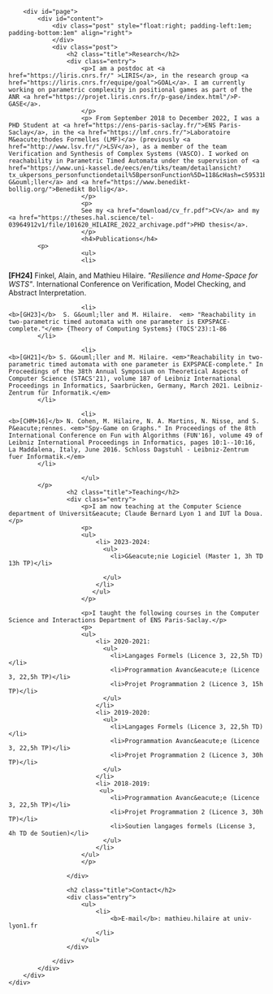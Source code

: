 
        <div id="page">
            <div id="content">
                <div class="post" style="float:right; padding-left:1em; padding-bottom:1em" align="right">
                </div>
                <div class="post">
                    <h2 class="title">Research</h2>
                    <div class="entry">
                        <p>I am a postdoc at <a href="https://liris.cnrs.fr/" >LIRIS</a>, in the research group <a href="https://liris.cnrs.fr/equipe/goal">GOAL</a>. I am currently working on parametric complexity in positional games as part of the ANR <a href="https://projet.liris.cnrs.fr/p-gase/index.html"/>P-GASE</a>.
                        </p>
                        <p> From September 2018 to December 2022, I was a PHD Student at <a href="https://ens-paris-saclay.fr/">ENS Paris-Saclay</a>, in the <a href="https://lmf.cnrs.fr/">Laboratoire M&eacute;thodes Formelles (LMF)</a> (previously <a href="http://www.lsv.fr/"/>LSV</a>), as a member of the team Verification and Synthesis of Complex Systems (VASCO). I worked on reachability in Parametric Timed Automata under the supervision of <a href="https://www.uni-kassel.de/eecs/en/tiks/team/detailansicht?tx_ukpersons_personfunctiondetail%5BpersonFunction%5D=118&cHash=c59531be23b79bac603f6f96eda29c74">Stefan G&ouml;ller</a> and <a href="https://www.benedikt-bollig.org/">Benedikt Bollig</a>.
                        </p>
                        <p>
                        See my <a href="download/cv_fr.pdf">CV</a> and my <a href="https://theses.hal.science/tel-03964912v1/file/101620_HILAIRE_2022_archivage.pdf">PHD thesis</a>.
                        </p>
                        <h4>Publications</h4>
			<p>
                        <ul>
                        <li>
   <b>[FH24]</b>  Finkel, Alain, and Mathieu Hilaire. <em>"Resilience and Home-Space for WSTS"</em>. International Conference on Verification, Model Checking, and Abstract Interpretation.
			</li>

                        <li>
    <b>[GH23]</b>  S. G&ouml;ller and M. Hilaire.  <em> "Reachability in two-parametric timed automata with one parameter is EXPSPACE-complete."</em> {Theory of Computing Systems} (TOCS'23):1-86
			</li>

                        <li>
    <b>[GH21]</b> S. G&ouml;ller and M. Hilaire. <em>"Reachability in two-parametric timed automata with one parameter is EXPSPACE-complete." In Proceedings of the 38th Annual Symposium on Theoretical Aspects of Computer Science (STACS'21), volume 187 of Leibniz International Proceedings in Informatics, Saarbrücken, Germany, March 2021. Leibniz-Zentrum für Informatik.</em>
			</li>

                        <li>    
    <b>[CHM+16]</b> N. Cohen, M. Hilaire, N. A. Martins, N. Nisse, and S. P&eacute;rennes. <em>"Spy-Game on Graphs." In Proceedings of the 8th International Conference on Fun with Algorithms (FUN'16), volume 49 of Leibniz International Proceedings in Informatics, pages 10:1--10:16, La Maddalena, Italy, June 2016. Schloss Dagstuhl - Leibniz-Zentrum fuer Informatik.</em>
			</li>

                        </ul>
			</p>
                    <h2 class="title">Teaching</h2>
                    <div class="entry">
                        <p>I am now teaching at the Computer Science department of Universit&eacute; Claude Bernard Lyon 1 and IUT la Doua.</p>
                        <p>
                        <ul>
                            <li> 2023-2024:
                              <ul>
                                <li>G&eacute;nie Logiciel (Master 1, 3h TD 13h TP)</li>
                                
                              </ul>
                            </li>
                           </ul>
                        </p>

                        <p>I taught the following courses in the Computer Science and Interactions Department of ENS Paris-Saclay.</p>
                        <p>
                        <ul>
                            <li> 2020-2021:
                              <ul>
                                <li>Langages Formels (Licence 3, 22,5h TD)</li>
                                <li>Programmation Avanc&eacute;e (Licence 3, 22,5h TP)</li>
                                <li>Projet Programmation 2 (Licence 3, 15h TP)</li>
                              </ul>
                            </li>
                            <li> 2019-2020:
                              <ul>
                                <li>Langages Formels (Licence 3, 22,5h TD)</li>
                                <li>Programmation Avanc&eacute;e (Licence 3, 22,5h TP)</li>
                                <li>Projet Programmation 2 (Licence 3, 30h TP)</li> 
                              </ul>
                            </li>
                            <li> 2018-2019:
                             <ul>                            
                                <li>Programmation Avanc&eacute;e (Licence 3, 22,5h TP)</li>
                                <li>Projet Programmation 2 (Licence 3, 30h TP)</li> 
                                <li>Soutien langages formels (License 3, 4h TD de Soutien)</li>
                              </ul>
                            </li>
                        </ul>
                        </p>
                                  
                    </div>

                    <h2 class="title">Contact</h2>
                    <div class="entry">
                        <ul>
                            <li>
                                <b>E-mail</b>: mathieu.hilaire at univ-lyon1.fr
                            </li>
                        </ul>
                    </div>

                </div>
            </div>
        </div>
	</div>


